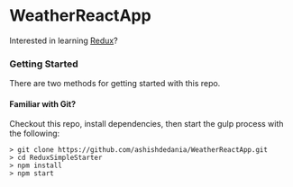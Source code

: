 # WeatherReactApp

Interested in learning [Redux](https://www.udemy.com/react-redux/)?

### Getting Started

There are two methods for getting started with this repo.

#### Familiar with Git?
Checkout this repo, install dependencies, then start the gulp process with the following:

```
> git clone https://github.com/ashishdedania/WeatherReactApp.git
> cd ReduxSimpleStarter
> npm install
> npm start
```

